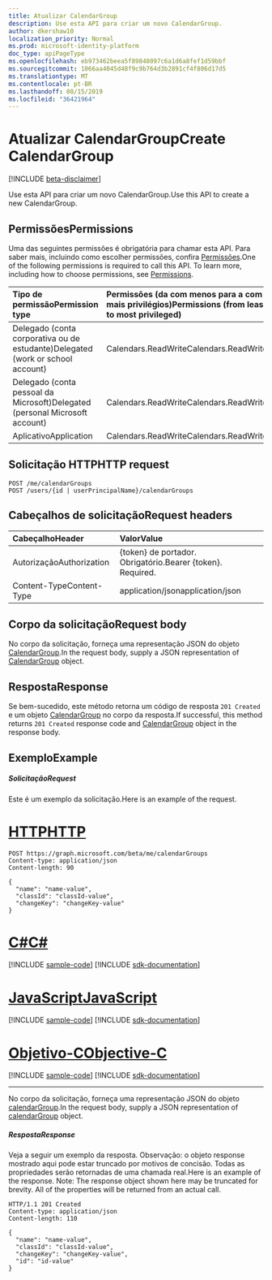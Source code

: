 ```yaml
---
title: Atualizar CalendarGroup
description: Use esta API para criar um novo CalendarGroup.
author: dkershaw10
localization_priority: Normal
ms.prod: microsoft-identity-platform
doc_type: apiPageType
ms.openlocfilehash: eb973462beea5f89848097c6a1d6a8fef1d59bbf
ms.sourcegitcommit: 1066aa4045d48f9c9b764d3b2891cf4f806d17d5
ms.translationtype: MT
ms.contentlocale: pt-BR
ms.lasthandoff: 08/15/2019
ms.locfileid: "36421964"
---
```

# <a name="create-calendargroup"></a><span data-ttu-id="d3733-103">Atualizar CalendarGroup</span><span class="sxs-lookup"><span data-stu-id="d3733-103">Create CalendarGroup</span></span>

[!INCLUDE [beta-disclaimer](../../includes/beta-disclaimer.md)]

<span data-ttu-id="d3733-104">Use esta API para criar um novo CalendarGroup.</span><span class="sxs-lookup"><span data-stu-id="d3733-104">Use this API to create a new CalendarGroup.</span></span>
## <a name="permissions"></a><span data-ttu-id="d3733-105">Permissões</span><span class="sxs-lookup"><span data-stu-id="d3733-105">Permissions</span></span>
<span data-ttu-id="d3733-p101">Uma das seguintes permissões é obrigatória para chamar esta API. Para saber mais, incluindo como escolher permissões, confira [Permissões](/graph/permissions-reference).</span><span class="sxs-lookup"><span data-stu-id="d3733-p101">One of the following permissions is required to call this API. To learn more, including how to choose permissions, see [Permissions](/graph/permissions-reference).</span></span>

|<span data-ttu-id="d3733-108">Tipo de permissão</span><span class="sxs-lookup"><span data-stu-id="d3733-108">Permission type</span></span>      | <span data-ttu-id="d3733-109">Permissões (da com menos para a com mais privilégios)</span><span class="sxs-lookup"><span data-stu-id="d3733-109">Permissions (from least to most privileged)</span></span>              |
|:--------------------|:---------------------------------------------------------|
|<span data-ttu-id="d3733-110">Delegado (conta corporativa ou de estudante)</span><span class="sxs-lookup"><span data-stu-id="d3733-110">Delegated (work or school account)</span></span> | <span data-ttu-id="d3733-111">Calendars.ReadWrite</span><span class="sxs-lookup"><span data-stu-id="d3733-111">Calendars.ReadWrite</span></span>    |
|<span data-ttu-id="d3733-112">Delegado (conta pessoal da Microsoft)</span><span class="sxs-lookup"><span data-stu-id="d3733-112">Delegated (personal Microsoft account)</span></span> | <span data-ttu-id="d3733-113">Calendars.ReadWrite</span><span class="sxs-lookup"><span data-stu-id="d3733-113">Calendars.ReadWrite</span></span>    |
|<span data-ttu-id="d3733-114">Aplicativo</span><span class="sxs-lookup"><span data-stu-id="d3733-114">Application</span></span> | <span data-ttu-id="d3733-115">Calendars.ReadWrite</span><span class="sxs-lookup"><span data-stu-id="d3733-115">Calendars.ReadWrite</span></span> |

## <a name="http-request"></a><span data-ttu-id="d3733-116">Solicitação HTTP</span><span class="sxs-lookup"><span data-stu-id="d3733-116">HTTP request</span></span>
<!-- { "blockType": "ignored" } -->
```http
POST /me/calendarGroups
POST /users/{id | userPrincipalName}/calendarGroups
```
## <a name="request-headers"></a><span data-ttu-id="d3733-117">Cabeçalhos de solicitação</span><span class="sxs-lookup"><span data-stu-id="d3733-117">Request headers</span></span>
| <span data-ttu-id="d3733-118">Cabeçalho</span><span class="sxs-lookup"><span data-stu-id="d3733-118">Header</span></span>       | <span data-ttu-id="d3733-119">Valor</span><span class="sxs-lookup"><span data-stu-id="d3733-119">Value</span></span> |
|:---------------|:--------|
| <span data-ttu-id="d3733-120">Autorização</span><span class="sxs-lookup"><span data-stu-id="d3733-120">Authorization</span></span>  | <span data-ttu-id="d3733-p102">{token} de portador. Obrigatório.</span><span class="sxs-lookup"><span data-stu-id="d3733-p102">Bearer {token}. Required.</span></span>  |
| <span data-ttu-id="d3733-123">Content-Type</span><span class="sxs-lookup"><span data-stu-id="d3733-123">Content-Type</span></span>  | <span data-ttu-id="d3733-124">application/json</span><span class="sxs-lookup"><span data-stu-id="d3733-124">application/json</span></span>  |

## <a name="request-body"></a><span data-ttu-id="d3733-125">Corpo da solicitação</span><span class="sxs-lookup"><span data-stu-id="d3733-125">Request body</span></span>
<span data-ttu-id="d3733-126">No corpo da solicitação, forneça uma representação JSON do objeto [CalendarGroup](../resources/calendargroup.md).</span><span class="sxs-lookup"><span data-stu-id="d3733-126">In the request body, supply a JSON representation of [CalendarGroup](../resources/calendargroup.md) object.</span></span>

## <a name="response"></a><span data-ttu-id="d3733-127">Resposta</span><span class="sxs-lookup"><span data-stu-id="d3733-127">Response</span></span>

<span data-ttu-id="d3733-128">Se bem-sucedido, este método retorna um código de resposta `201 Created` e um objeto [CalendarGroup](../resources/calendargroup.md) no corpo da resposta.</span><span class="sxs-lookup"><span data-stu-id="d3733-128">If successful, this method returns `201 Created` response code and [CalendarGroup](../resources/calendargroup.md) object in the response body.</span></span>

## <a name="example"></a><span data-ttu-id="d3733-129">Exemplo</span><span class="sxs-lookup"><span data-stu-id="d3733-129">Example</span></span>
##### <a name="request"></a><span data-ttu-id="d3733-130">Solicitação</span><span class="sxs-lookup"><span data-stu-id="d3733-130">Request</span></span>
<span data-ttu-id="d3733-131">Este é um exemplo da solicitação.</span><span class="sxs-lookup"><span data-stu-id="d3733-131">Here is an example of the request.</span></span>

# <a name="httptabhttp"></a>[<span data-ttu-id="d3733-132">HTTP</span><span class="sxs-lookup"><span data-stu-id="d3733-132">HTTP</span></span>](#tab/http)
<!-- {
  "blockType": "request",
  "name": "create_calendargroup_from_user"
}-->
```http
POST https://graph.microsoft.com/beta/me/calendarGroups
Content-type: application/json
Content-length: 90

{
  "name": "name-value",
  "classId": "classId-value",
  "changeKey": "changeKey-value"
}
```
# <a name="ctabcsharp"></a>[<span data-ttu-id="d3733-133">C#</span><span class="sxs-lookup"><span data-stu-id="d3733-133">C#</span></span>](#tab/csharp)
[!INCLUDE [sample-code](../includes/snippets/csharp/create-calendargroup-from-user-csharp-snippets.md)]
[!INCLUDE [sdk-documentation](../includes/snippets/snippets-sdk-documentation-link.md)]

# <a name="javascripttabjavascript"></a>[<span data-ttu-id="d3733-134">JavaScript</span><span class="sxs-lookup"><span data-stu-id="d3733-134">JavaScript</span></span>](#tab/javascript)
[!INCLUDE [sample-code](../includes/snippets/javascript/create-calendargroup-from-user-javascript-snippets.md)]
[!INCLUDE [sdk-documentation](../includes/snippets/snippets-sdk-documentation-link.md)]

# <a name="objective-ctabobjc"></a>[<span data-ttu-id="d3733-135">Objetivo-C</span><span class="sxs-lookup"><span data-stu-id="d3733-135">Objective-C</span></span>](#tab/objc)
[!INCLUDE [sample-code](../includes/snippets/objc/create-calendargroup-from-user-objc-snippets.md)]
[!INCLUDE [sdk-documentation](../includes/snippets/snippets-sdk-documentation-link.md)]

---

<span data-ttu-id="d3733-136">No corpo da solicitação, forneça uma representação JSON do objeto [calendarGroup](../resources/calendargroup.md).</span><span class="sxs-lookup"><span data-stu-id="d3733-136">In the request body, supply a JSON representation of [calendarGroup](../resources/calendargroup.md) object.</span></span>
##### <a name="response"></a><span data-ttu-id="d3733-137">Resposta</span><span class="sxs-lookup"><span data-stu-id="d3733-137">Response</span></span>
<span data-ttu-id="d3733-p103">Veja a seguir um exemplo da resposta. Observação: o objeto response mostrado aqui pode estar truncado por motivos de concisão. Todas as propriedades serão retornadas de uma chamada real.</span><span class="sxs-lookup"><span data-stu-id="d3733-p103">Here is an example of the response. Note: The response object shown here may be truncated for brevity. All of the properties will be returned from an actual call.</span></span>
<!-- {
  "blockType": "response",
  "truncated": true,
  "@odata.type": "microsoft.graph.calendarGroup"
} -->
```http
HTTP/1.1 201 Created
Content-type: application/json
Content-length: 110

{
  "name": "name-value",
  "classId": "classId-value",
  "changeKey": "changeKey-value",
  "id": "id-value"
}
```

<!-- uuid: 8fcb5dbc-d5aa-4681-8e31-b001d5168d79
2015-10-25 14:57:30 UTC -->
<!--
{
  "type": "#page.annotation",
  "description": "Create CalendarGroup",
  "keywords": "",
  "section": "documentation",
  "tocPath": "",
  "suppressions": [
  ]
}
-->
